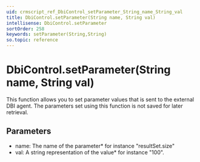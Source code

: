 ```yaml
---
uid: crmscript_ref_DbiControl_setParameter_String_name_String_val
title: DbiControl.setParameter(String name, String val)
intellisense: DbiControl.setParameter
sortOrder: 258
keywords: setParameter(String,String)
so.topic: reference
---
```


# DbiControl.setParameter(String name, String val)

This function allows you to set parameter values that is sent to the external DBI agent. The parameters set using this function is not saved for later retrieval.

## Parameters

* name: The name of the parameter* for instance "resultSet.size"
* val: A string representation of the value* for instance "100".

